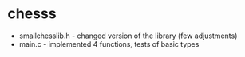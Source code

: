 # chesss

- smallchesslib.h - changed version of the library (few adjustments)
- main.c - implemented 4 functions, tests of basic types
